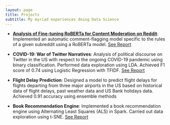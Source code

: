 ```yaml
---
layout: page
title: Projects
subtitle: My myriad experiences doing Data Science
---
```


+ **[Analysis of Fine-tuning RoBERTa for Content Moderation on Reddit](https://github.com/anushapatil5/NLU-ContentModeration)**: Implemented an automatic comment-flagging model specific to the rules of a given subreddit using a RoBERTa model. [See Report](assets/reddit_report.pdf)


+ **COVID-19: War of Twitter Narratives**: Analysis of political discourse on Twitter in the US with respect to the ongoing COVID-19 pandemic using binary classification. Performed data exploration using LDA. Achieved F1 score of 0.74 using Logistic Regression with TFIDF. [See Report](assets/COVID_report.pdf)


+ **Flight Delay Prediction**: Designed a model to predict flight delays for flights departing from three major airports in the US based on historical data of flight delays, past weather data and US Bank holidays data. Achieved 0.91 accuracy using ensemble methods

+ **Book Recommendation Engine**: Implemented a book recommendation engine using Alternating Least Squares (ALS) in Spark. Carried out data exploration using t-SNE. [See Report](assets/Project_report.pdf)




